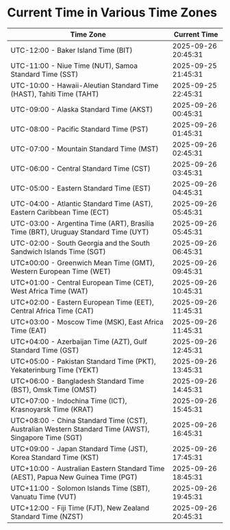 # Current Time in Various Time Zones

| Time Zone | Current Time |
|-----------|--------------|
| UTC-12:00 - Baker Island Time (BIT) | 2025-09-26 20:45:31 |
| UTC-11:00 - Niue Time (NUT), Samoa Standard Time (SST) | 2025-09-25 21:45:31 |
| UTC-10:00 - Hawaii-Aleutian Standard Time (HAST), Tahiti Time (TAHT) | 2025-09-25 22:45:31 |
| UTC-09:00 - Alaska Standard Time (AKST) | 2025-09-26 00:45:31 |
| UTC-08:00 - Pacific Standard Time (PST) | 2025-09-26 01:45:31 |
| UTC-07:00 - Mountain Standard Time (MST) | 2025-09-26 02:45:31 |
| UTC-06:00 - Central Standard Time (CST) | 2025-09-26 03:45:31 |
| UTC-05:00 - Eastern Standard Time (EST) | 2025-09-26 04:45:31 |
| UTC-04:00 - Atlantic Standard Time (AST), Eastern Caribbean Time (ECT) | 2025-09-26 05:45:31 |
| UTC-03:00 - Argentina Time (ART), Brasília Time (BRT), Uruguay Standard Time (UYT) | 2025-09-26 05:45:31 |
| UTC-02:00 - South Georgia and the South Sandwich Islands Time (SGT) | 2025-09-26 06:45:31 |
| UTC±00:00 - Greenwich Mean Time (GMT), Western European Time (WET) | 2025-09-26 09:45:31 |
| UTC+01:00 - Central European Time (CET), West Africa Time (WAT) | 2025-09-26 10:45:31 |
| UTC+02:00 - Eastern European Time (EET), Central Africa Time (CAT) | 2025-09-26 11:45:31 |
| UTC+03:00 - Moscow Time (MSK), East Africa Time (EAT) | 2025-09-26 11:45:31 |
| UTC+04:00 - Azerbaijan Time (AZT), Gulf Standard Time (GST) | 2025-09-26 12:45:31 |
| UTC+05:00 - Pakistan Standard Time (PKT), Yekaterinburg Time (YEKT) | 2025-09-26 13:45:31 |
| UTC+06:00 - Bangladesh Standard Time (BST), Omsk Time (OMST) | 2025-09-26 14:45:31 |
| UTC+07:00 - Indochina Time (ICT), Krasnoyarsk Time (KRAT) | 2025-09-26 15:45:31 |
| UTC+08:00 - China Standard Time (CST), Australian Western Standard Time (AWST), Singapore Time (SGT) | 2025-09-26 16:45:31 |
| UTC+09:00 - Japan Standard Time (JST), Korea Standard Time (KST) | 2025-09-26 17:45:31 |
| UTC+10:00 - Australian Eastern Standard Time (AEST), Papua New Guinea Time (PGT) | 2025-09-26 18:45:31 |
| UTC+11:00 - Solomon Islands Time (SBT), Vanuatu Time (VUT) | 2025-09-26 19:45:31 |
| UTC+12:00 - Fiji Time (FJT), New Zealand Standard Time (NZST) | 2025-09-26 20:45:31 |
